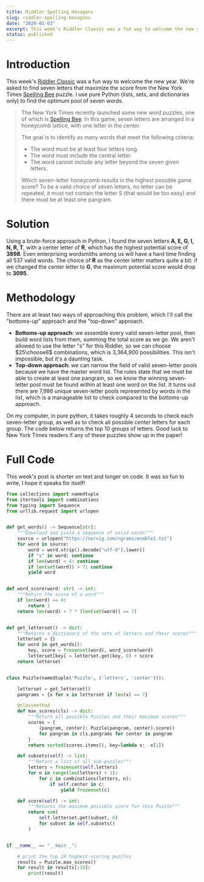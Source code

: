 ```yaml
---
title: Riddler Spelling Hexagons
slug: riddler-spelling-hexagons
date: "2020-01-03"
excerpt: This week's Riddler Classic was a fun way to welcome the new year. We're asked to find seven letters that maximize the score from the New York Times Spelling Bee puzzle. I use pure Python (lists, sets, and dictionaries only) to find the optimum pool of seven words.
status: published
---
```


# Introduction

This week's <a href="https://fivethirtyeight.com/features/can-you-solve-the-vexing-vexillology/">Riddler Classic</a> was a fun way to welcome the new year. We're asked to find seven letters that maximize the score from the New York Times <a href="https://www.nytimes.com/puzzles/spelling-bee">Spelling Bee</a> puzzle. I use pure Python (lists, sets, and dictionaries only) to find the optimum pool of seven words.

<blockquote>
The New York Times recently launched some new word puzzles, one of which is <a href="https://www.nytimes.com/puzzles/spelling-bee">Spelling Bee</a>. In this game, seven letters are arranged in a honeycomb lattice, with one letter in the center.

The goal is to identify as many words that meet the following criteria:

- The word must be at least four letters long.
- The word must include the central letter.
- The word cannot include any letter beyond the seven given letters.

Which seven-letter honeycomb results in the highest possible game score? To be a valid choice of seven letters, no letter can be repeated, it must not contain the letter S (that would be too easy) and there must be at least one pangram.

</blockquote>

# Solution

Using a brute-force approach in Python, I found the seven letters **A, E, G, I, N, R, T**, with a center letter of **R**, which has the highest potential score of **3898**. Even enterprising wordsmiths among us will have a hard time finding all 537 valid words. The choice of **R** as the center letter matters quite a bit: if we changed the center letter to **G**, the maximum potential score would drop to **3095**.

# Methodology

There are at least two ways of approaching this problem, which I'll call the "bottoms-up" approach and the "top-down" approach.

- **Bottoms-up approach:** we assemble every valid seven-letter pool, then build word lists from them, summing the total score as we go. We aren't allowed to use the letter "s" for this Riddler, so we can choose $25\choose6$ combinations, which is 3,364,900 possibilities. This isn't impossible, but it's a daunting task.
- **Top-down approach:** we can narrow the field of valid seven-letter pools because we have the master word list. The rules state that we must be able to create at least one pangram, so we know the winning seven-letter pool must be found within at least one word on the list. It turns out there are 7,986 unique seven-letter pools represented by words in the list, which is a manageable list to check compared to the bottoms-up approach.

On my computer, in pure python, it takes roughly 4 seconds to check each seven-letter group, as well as to check all possible center letters for each group. The code below returns the top 10 groups of letters. Good luck to New York Times readers if any of these puzzles show up in the paper!

# Full Code

This week's post is shorter on text and longer on code. It was so fun to write, I hope it speaks for itself!

```python
from collections import namedtuple
from itertools import combinations
from typing import Sequence
from urllib.request import urlopen


def get_words() -> Sequence[str]:
    """Download and yield a sequence of valid words"""
    source = urlopen("https://norvig.com/ngrams/enable1.txt")
    for word in source:
        word = word.strip().decode("utf-8").lower()
        if "s" in word: continue
        if len(word) < 4: continue
        if len(set(word)) > 7: continue
        yield word


def word_score(word: str) -> int:
    """Return the score of a word"""
    if len(word) == 4:
        return 1
    return len(word) + 7 * (len(set(word)) == 7)


def get_letterset() -> dict:
    """Returns a dictionary of the sets of letters and their scores"""
    letterset = {}
    for word in get_words():
        key, score = frozenset(word), word_score(word)
        letterset[key] = letterset.get(key, 0) + score
    return letterset


class Puzzle(namedtuple('Puzzle', ('letters', 'center'))):

    letterset = get_letterset()
    pangrams = {x for x in letterset if len(x) == 7}

    @classmethod
    def max_scores(cls) -> dict:
        """Return all possible Puzzles and their maximum scores"""
        scores = {
            (pangram, center): Puzzle(pangram, center).score()
            for pangram in cls.pangrams for center in pangram
        }
        return sorted(scores.items(), key=lambda x: -x[1])

    def subsets(self) -> list:
        """Return a list of all sub-puzzles"""
        letters = frozenset(self.letters)
        for n in range(len(letters) + 1):
            for c in combinations(letters, n):
                if self.center in c:
                    yield frozenset(c)

    def score(self) -> int:
        """Returns the maximum possible score for this Puzzle"""
        return sum(
            self.letterset.get(subset, 0)
            for subset in self.subsets()
        )


if __name__ == "__main__":

    # print the top 10 highest-scoring puzzles
    results = Puzzle.max_scores()
    for result in results[:10]:
        print(result)
```
